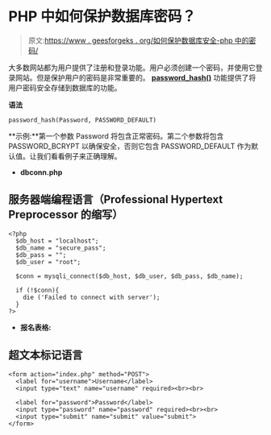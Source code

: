 # PHP 中如何保护数据库密码？

> 原文:[https://www . geesforgeks . org/如何保护数据库安全-php 中的密码/](https://www.geeksforgeeks.org/how-to-secure-database-passwords-in-php/)

大多数网站都为用户提供了注册和登录功能。用户必须创建一个密码，并使用它登录网站。但是保护用户的密码是非常重要的。 [**password_hash()**](https://www.geeksforgeeks.org/php-crypt-password_hash-functions/) 功能提供了将用户密码安全存储到数据库的功能。

**语法**

```
password_hash(Password, PASSWORD_DEFAULT)
```

**示例:**第一个参数 Password 将包含正常密码。第二个参数将包含 PASSWORD_BCRYPT 以确保安全，否则它包含 PASSWORD_DEFAULT 作为默认值。让我们看看例子来正确理解。

*   **dbconn.php**

## 服务器端编程语言（Professional Hypertext Preprocessor 的缩写）

```
<?php 
  $db_host = "localhost";
  $db_name = "secure_pass";
  $db_pass = "";
  $db_user = "root";

  $conn = mysqli_connect($db_host, $db_user, $db_pass, $db_name);

  if (!$conn){
    die ('Failed to connect with server');
  }   
?>
```

*   **报名表格:**

## 超文本标记语言

```
<form action="index.php" method="POST">
  <label for="username">Username</label>
  <input type="text" name="username" required><br><br>

  <label for="password">Password</label>
  <input type="password" name="password" required><br><br>
  <input type="submit" name="submit" value="submit">   
</form>
```